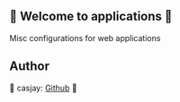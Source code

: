 ## 👋 Welcome to applications 🚀  

Misc configurations for web applications  
  
  
## Author  

🤖 casjay: [Github](https://github.com/casjay) 🤖  
